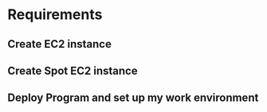 # Requirements

## Create EC2 instance

## Create Spot EC2 instance

## Deploy Program and set up my work environment
